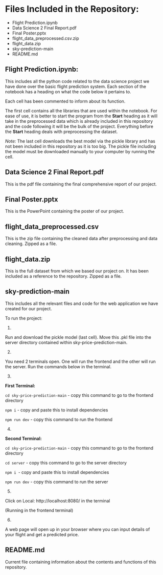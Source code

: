 # Files Included in the Repository: 
- Flight Prediction.ipynb
- Data Science 2 Final Report.pdf
- Final Poster.pptx
- flight_data_preprocessed.csv.zip
- flight_data.zip
- sky-prediction-main
- README.md

## Flight Prediction.ipynb: 

This includes all the python code related to the data science project we have done over the basic flight prediction system. Each section of the notebook has a heading on what the code below it pertains to. 

Each cell has been commented to inform about its function. 

The first cell contains all the libraries that are used within the notebook. 
For ease of use, it is better to start the program from the **Start** heading as it will take in the preprocessed data which is already included in this repository and the code following it will be the bulk of the project. Everything before the **Start** heading deals with preprocessing the dataset. 

*Note:* The last cell downloads the best model via the pickle library and has not been included in this repository as it is too big. The pickle file including the model must be downloaded manually to your computer by running the cell. 

## Data Science 2 Final Report.pdf

This is the pdf file containing the final comprehensive report of our project.

## Final Poster.pptx

This is the PowerPoint containing the poster of our project. 

## flight_data_preprocessed.csv

This is the zip file containing the cleaned data after preprocessing and data cleaning. Zipped as a file. 

## flight_data.zip

This is the full dataset from which we based our project on. It has been included as a reference to the repository. Zipped as a file. 

## sky-prediction-main

This includes all the relevant files and code for the web application we have created for our project. 

To run the project: 

1. 

Run and download the pickle model (last cell). Move this .pkl file into the server directory contained within sky-price-prediction-main.

2. 
You need 2 terminals open. One will run the frontend and the other will run the server. Run the commands below in the terminal. 

3. 
**First Terminal:**

`cd sky-price-prediction-main` - copy this command to go to the frontend directory

`npm i` - copy and paste this to install dependencies

`npm run dev` - copy this command to run the frontend

4. 
**Second Terminal:**

`cd sky-price-prediction-main` - copy this command to go to the frontend directory

`cd server` - copy this command to go to the server directory

`npm i `- copy and paste this to install dependencies

`npm run dev` - copy this command to run the server

5. 

Click on Local:   http://localhost:8080/ in the terminal

(Running in the frontend terminal)

6. 

A web page will open up in your browser where you can input details of your flight and get a predicted price.

## README.md

Current file containing information about the contents and functions of this repository. 




